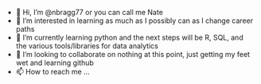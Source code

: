 - 👋 Hi, I’m @nbragg77 or you can call me Nate
- 👀 I’m interested in learning as much as I possibly can as I change career paths
- 🌱 I’m currently learning python and the next steps will be R, SQL, and the various tools/libraries for data analytics
- 💞️ I’m looking to collaborate on nothing at this point, just getting my feet wet and learning github
- 📫 How to reach me ...

<!---
nbragg77/nbragg77 is a ✨ special ✨ repository because its `README.md` (this file) appears on your GitHub profile.
You can click the Preview link to take a look at your changes.
--->
